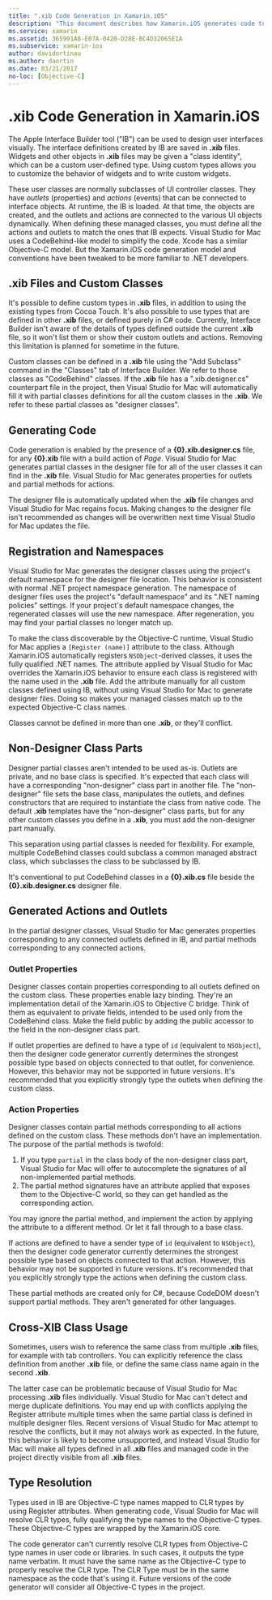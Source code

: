 ```yaml
---
title: ".xib Code Generation in Xamarin.iOS"
description: "This document describes how Xamarin.iOS generates code to map '.xib' files to C#, making visual controls accessible programmatically."
ms.service: xamarin
ms.assetid: 365991A8-E07A-0420-D28E-BC4D32065E1A
ms.subservice: xamarin-ios
author: davidortinau
ms.author: daortin
ms.date: 03/21/2017
no-loc: [Objective-C]
---
```


# .xib Code Generation in Xamarin.iOS

The Apple Interface Builder tool ("IB") can be used to design user interfaces visually. 
The interface definitions created by IB are saved in **.xib** files. Widgets and other objects in **.xib** files may be given a "class identity",
which can be a custom user-defined type. Using custom types allows you to customize the
behavior of widgets and to write custom widgets.

These user classes are normally subclasses of UI controller classes. 
They have *outlets* (properties) and *actions* (events) that can be connected to interface objects.
At runtime, the IB is loaded. 
At that time, the objects are created, and the outlets and actions are connected to the various UI objects dynamically. 
When defining these managed classes, you must define all the actions and outlets to match the ones that IB expects. 
Visual Studio for Mac uses a CodeBehind-like model to simplify the code. 
Xcode has a similar Objective-C model. But the Xamarin.iOS code generation model and conventions have been tweaked to be more familiar to .NET developers.

## .xib Files and Custom Classes

It's possible to define custom types in **.xib** files, in addition to using the existing types from Cocoa Touch. It's also possible to use types that are defined in
other **.xib** files, or defined purely in C# code. Currently, Interface Builder isn't aware of the details of types defined outside the current **.xib** file, so it won't list them or show their custom outlets and actions. Removing this limitation is planned for sometime in the future.

Custom classes can be defined in a **.xib** file using the "Add Subclass" command
in the "Classes" tab of Interface Builder. We refer to those classes as "CodeBehind"
classes. If the **.xib** file has a ".xib.designer.cs" counterpart file in the
project, then Visual Studio for Mac will automatically fill it with partial classes
definitions for all the custom classes in the **.xib**. We refer to these partial
classes as "designer classes".

## Generating Code

Code generation is enabled by the presence of a **{0}.xib.designer.cs** file, for any **{0}.xib** file with a build action of *Page*.
Visual Studio for Mac generates partial classes in the designer file for all of the user classes it can
find in the **.xib** file. Visual Studio for Mac generates properties for outlets and partial methods for
actions. 

The designer file is automatically updated when the **.xib** file changes and
Visual Studio for Mac regains focus. Making changes to the designer file isn't recommended as
changes will be overwritten next time Visual Studio for Mac updates the file.

## Registration and Namespaces

Visual Studio for Mac generates the designer classes using the project's default namespace for the designer file location.
This behavior is consistent with normal .NET project namespace generation.
The namespace of designer files uses the project's "default namespace" and its ".NET naming policies" settings. 
If your project's default namespace changes, the regenerated classes will use the new namespace.
After regeneration, you may find your partial classes no longer match up.

To make the class discoverable by the Objective-C runtime, Visual Studio for Mac
applies a `[Register (name)]` attribute to the class. Although Xamarin.iOS automatically registers `NSObject`-derived classes, it uses the fully qualified .NET names. The attribute applied by Visual Studio for Mac overrides the Xamarin.iOS behavior to ensure each class is registered with the name used in the **.xib** file. Add the attribute manually for all custom classes defined using IB, without using Visual Studio for Mac to generate designer files. Doing so makes your managed classes match up to the expected Objective-C class names.

Classes cannot be defined in more than one **.xib**, or they'll conflict.

## Non-Designer Class Parts

Designer partial classes aren't intended to be used as-is. Outlets are private, and no base class is specified. It's expected that each class will have a corresponding "non-designer" class part in another file. The "non-designer" file sets the base class, manipulates the outlets, and defines constructors that are required to instantiate the class from native code. The default **.xib** templates have the "non-designer" class parts, but for any other custom classes you define in a **.xib**, you must add the non-designer part manually.

This separation using partial classes is needed for flexibility. For example, multiple CodeBehind classes could subclass a common managed abstract class, which subclasses the class to be subclassed by IB.

It's conventional to put CodeBehind classes in a **{0}.xib.cs** file beside the **{0}.xib.designer.cs** designer file.

<a name="generated"></a>

## Generated Actions and Outlets

In the partial designer classes, Visual Studio for Mac generates properties
corresponding to any connected outlets defined in IB, and partial methods
corresponding to any connected actions.

### Outlet Properties

Designer classes contain properties corresponding to all outlets defined on
the custom class. These properties enable lazy binding. They're an implementation detail
of the Xamarin.iOS to Objective C bridge. Think of them as 
equivalent to private fields, intended to be used only from the
CodeBehind class. Make the field public by adding the public accessor to the field in the non-designer class part.

If outlet properties are defined to have a type of `id` (equivalent to
`NSObject`), then the designer code generator currently determines the strongest
possible type based on objects connected to that outlet, for convenience.
However, this behavior may not be supported in future versions. It's recommended that
you explicitly strongly type the outlets when defining the custom class.

### Action Properties

Designer classes contain partial methods corresponding to all actions defined
on the custom class. These methods don't have an implementation. The purpose of
the partial methods is twofold:

1. If you type  `partial` in the class body of the non-designer class part, Visual Studio for Mac will
offer to autocomplete the signatures of all non-implemented partial methods.
2. The partial method signatures have an attribute applied that exposes them to the Objective-C world,
so they can get handled as the corresponding action.

You may ignore the partial method, and implement the action by
applying the attribute to a different method. Or let it fall through to a base
class.

If actions are defined to have a sender type of `id` (equivalent to `NSObject`),
then the designer code generator currently determines the strongest possible
type based on objects connected to that action. However, this behavior
may not be supported in future versions. It's recommended that you
explicitly strongly type the actions when defining the custom class.

These partial methods are created only for C#, because CodeDOM
doesn't support partial methods. They aren't generated for other
languages.

## Cross-XIB Class Usage

Sometimes, users wish to reference the same class from multiple **.xib** files, for
example with tab controllers. You can explicitly reference the
class definition from another **.xib** file, or define the same class name again
in the second **.xib**.

The latter case can be problematic because of Visual Studio for Mac processing **.xib** files individually. Visual Studio for Mac can't detect and merge duplicate definitions. You may end up with conflicts applying the Register attribute multiple times when the same partial class is defined in multiple designer files. Recent versions of Visual Studio for Mac attempt to resolve the conflicts, but it may not
always work as expected. In the future, this behavior is likely to become unsupported, and instead Visual Studio for Mac will make all types defined in all **.xib** files and managed
code in the project directly visible from all **.xib** files.

## Type Resolution

Types used in IB are Objective-C type names mapped to CLR types by using Register attributes. When generating code, Visual Studio for Mac will resolve CLR types, fully qualifying the type names to the Objective-C types. These Objective-C types are wrapped by the Xamarin.iOS core.

The code generator can't currently resolve CLR types from Objective-C type names in user code or libraries. 
In such cases, it outputs the type name verbatim. It must have the same name as the Objective-C type to properly resolve the CLR type.
The CLR Type must be in the same namespace as the code that's using it. Future versions of the code generator will consider all Objective-C types in the project.
